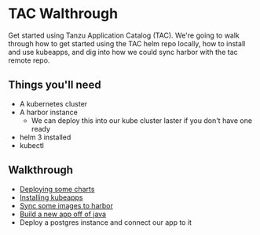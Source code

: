 # TAC Walthrough

Get started using Tanzu Application Catalog (TAC). We're going to walk through how to get started using the TAC helm repo locally, how to install and use kubeapps, and dig into how we could sync harbor with the tac remote repo.

## Things you'll need

* A kubernetes cluster
* A harbor instance
  * We can deploy this into our kube cluster laster if you don't have one ready
* helm 3 installed
* kubectl

## Walkthrough

* [Deploying some charts](deploy-a-chart.md)
* [Installing kubeapps](install-kubeapps.md)
* [Sync some images to harbor](sync-to-harbor.md)
* [Build a new app off of java](create-an-app.md)
* Deploy a postgres instance and connect our app to it